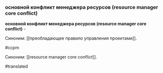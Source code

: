 ### основной конфликт менеджера ресурсов (resource manager core conflict)

**основной конфликт менеджера ресурсов (resource manager core conflict)** -

Синоним: [[преобладающее правило управления проектами]].

#ccpm

Синоним: [[resource manager core conflict]].

#translated

